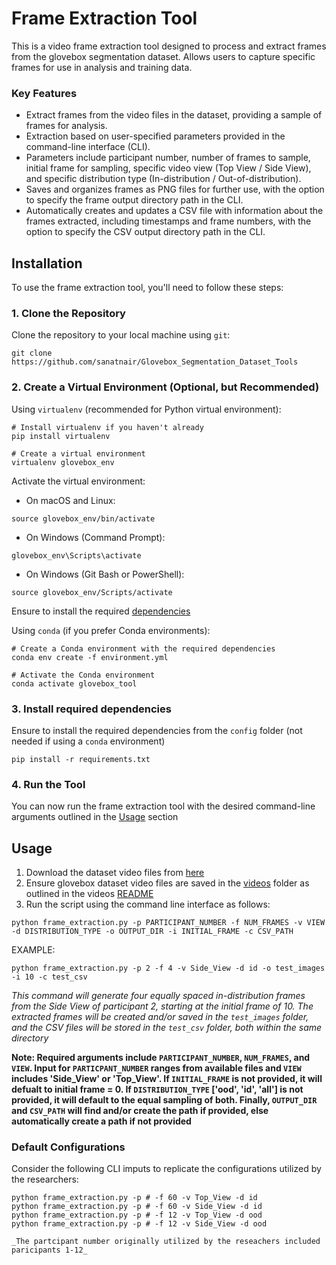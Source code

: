 # Frame Extraction Tool

This is a video frame extraction tool designed to process and extract frames from the glovebox segmentation dataset. Allows users to capture specific frames for use in analysis and training data.

### Key Features

- Extract frames from the video files in the dataset, providing a sample of frames for analysis.
- Extraction based on user-specified parameters provided in the command-line interface (CLI).
- Parameters include participant number, number of frames to sample, initial frame for sampling, specific video view (Top View / Side View), and specific distribution type (In-distribution / Out-of-distribution).
- Saves and organizes frames as PNG files for further use, with the option to specify the frame output directory path in the CLI.
- Automatically creates and updates a CSV file with information about the frames extracted, including timestamps and frame numbers, with the option to specify the CSV output directory path in the CLI.

## Installation

To use the frame extraction tool, you'll need to follow these steps:

### 1. Clone the Repository

Clone the repository to your local machine using `git`:

```
git clone https://github.com/sanatnair/Glovebox_Segmentation_Dataset_Tools
```

### 2. Create a Virtual Environment (Optional, but Recommended)

Using `virtualenv` (recommended for Python virtual environment):

```
# Install virtualenv if you haven't already
pip install virtualenv

# Create a virtual environment
virtualenv glovebox_env
```

Activate the virtual environment:

- On macOS and Linux:

```
source glovebox_env/bin/activate
```

- On Windows (Command Prompt):

```
glovebox_env\Scripts\activate
```

- On Windows (Git Bash or PowerShell):

```
source glovebox_env/Scripts/activate
```

Ensure to install the required [dependencies](#3-install-required-dependencies)

Using `conda` (if you prefer Conda environments):

```
# Create a Conda environment with the required dependencies
conda env create -f environment.yml

# Activate the Conda environment
conda activate glovebox_tool
```

### 3. Install required dependencies

Ensure to install the required dependencies from the `config` folder (not needed if using a `conda` environment)

```
pip install -r requirements.txt
```

### 4. Run the Tool

You can now run the frame extraction tool with the desired command-line arguments outlined in the [Usage](#usage) section

## Usage

1. Download the dataset video files from [here](https://utexas.box.com/s/6atsg78aq0aqbnvybr1biuhzn77qv5fx)
2. Ensure glovebox dataset video files are saved in the [videos](/videos) folder as outlined in the videos [README](/videos/README.md)
3. Run the script using the command line interface as follows:

```
python frame_extraction.py -p PARTICIPANT_NUMBER -f NUM_FRAMES -v VIEW -d DISTRIBUTION_TYPE -o OUTPUT_DIR -i INITIAL_FRAME -c CSV_PATH
```

EXAMPLE:

```
python frame_extraction.py -p 2 -f 4 -v Side_View -d id -o test_images -i 10 -c test_csv
```

_This command will generate four equally spaced in-distribution frames from the Side View of participant 2, starting at the initial frame of 10. The extracted frames will be created and/or saved in the `test_images` folder, and the CSV files will be stored in the `test_csv` folder, both within the same directory_

**Note: Required arguments include `PARTICIPANT_NUMBER`, `NUM_FRAMES`, and `VIEW`. Input for `PARTICPANT_NUMBER` ranges from available files and `VIEW` includes 'Side_View' or 'Top_View'. If `INITIAL_FRAME` is not provided, it will defualt to initial frame = 0. If `DISTRIBUTION_TYPE` ['ood', 'id', 'all'] is not provided, it will default to the equal sampling of both. Finally, `OUTPUT_DIR` and `CSV_PATH` will find and/or create the path if provided, else automatically create a path if not provided**

### Default Configurations

Consider the following CLI imputs to replicate the configurations utilized by the researchers:

```
python frame_extraction.py -p # -f 60 -v Top_View -d id
python frame_extraction.py -p # -f 60 -v Side_View -d id
python frame_extraction.py -p # -f 12 -v Top_View -d ood
python frame_extraction.py -p # -f 12 -v Side_View -d ood

_The partcipant number originally utilized by the reseachers included paricipants 1-12_
```
